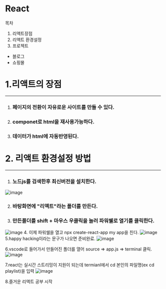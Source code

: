  React
=====================================
목차</br>
1. 리액트장점
2. 리액트 환경설정</br>
3. 프로젝트
* 블로그</br>
* 쇼핑몰



# 1.리액트의 장점

-----------------------------------
1.  ### 페이지의 전환이 자유로운 사이트를 만들 수 있다.</br>
2.  ### componet로 html을 재사용가능하다.</br>
3. ### 데이터가 html에 자동반영된다.</br>



# 2. 리액트 환경설정 방법
------------------------------------
1. ### 노드js를 검색한후 최신버전을 설치한다.
 ![image](https://github.com/user-attachments/assets/7176f085-8b27-423c-91c1-0586517b8b14)

2. ### 바탕화면에 "리액트"라는 폴더를 만든다.
3. ### 만든폴더를 shift + 마우스 우클릭을 눌러 파워쉘로 열기를 클릭한다.
 ![image](https://github.com/user-attachments/assets/4ff32e48-d098-4816-a9b0-95bf37f6e97b)
4. 이제 파워쉘을 열고 npx create-react-app my app을 친다.
![image](https://github.com/user-attachments/assets/9a15c19d-97ed-420e-81ec-e6934c856436) 
5.happy hacking이라는 문구가 나오면 준비완료.
![image](https://github.com/user-attachments/assets/a02b6b6d-c3ba-481a-b76f-447a2bf37190)

6.vscode로 들어가서 만들어진 폴더를 열어 source => app.js => terminal 클릭.
![image](https://github.com/user-attachments/assets/51e425b9-b1bc-4071-b1d7-7f8e72fa1694)

7.react는 실시간 스트리밍이 지원이 되는데 termianl에서 cd 본인의 파일명(ex cd playlist)을 입력
![image](https://github.com/user-attachments/assets/959fcda4-e890-4578-b977-694d4f1de1d7)

8.즐거운 리액트 공부 시작


